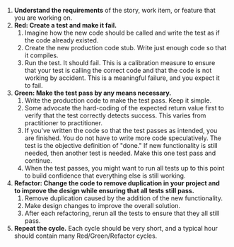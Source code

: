 
1. **Understand the requirements** of the story, work item, or feature that you are working on.
1. **Red: Create a test and make it fail.**
    1. Imagine how the new code should be called and write the test as if the code already existed.
    1. Create the new production code stub. Write just enough code so that it compiles.
    1. Run the test. It should fail. This is a calibration measure to ensure that your test is calling the correct code and that the code is not working by accident. This is a meaningful failure, and you expect it to fail.
1. **Green: Make the test pass by any means necessary.**
    1. Write the production code to make the test pass. Keep it simple.
    1. Some advocate the hard-coding of the expected return value first to verify that the test correctly detects success. This varies from practitioner to practitioner.
    1. If you've written the code so that the test passes as intended, you are finished. You do not have to write more code speculatively. The test is the objective definition of "done." If new functionality is still needed, then another test is needed. Make this one test pass and continue.
    1. When the test passes, you might want to run all tests up to this point to build confidence that everything else is still working.
1. **Refactor: Change the code to remove duplication in your project and to improve the design while ensuring that all tests still pass.**
    1. Remove duplication caused by the addition of the new functionality.
    1. Make design changes to improve the overall solution.
    1. After each refactoring, rerun all the tests to ensure that they all still pass.
1. **Repeat the cycle.** Each cycle should be very short, and a typical hour should contain many Red/Green/Refactor cycles.
